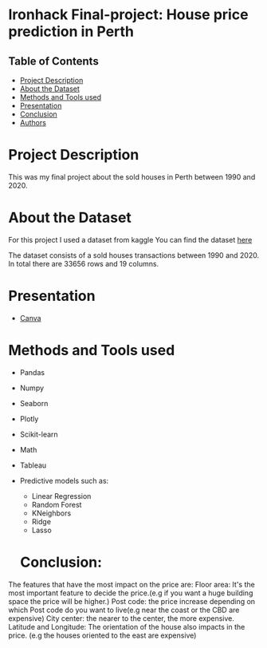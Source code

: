 # Ironhack Final-project: House price prediction in Perth

 ## Table of Contents
 
* [Project Description](#project-description)
* [About the Dataset](#about-the-dataset)
* [Methods and Tools used](#methods-and-tools-used)
* [Presentation](#Presentation)
* [Conclusion](#conclusion)
* [Authors](#authors)


# Project Description
This was my final project about the sold houses in Perth between 1990 and 2020.




# About the Dataset
For this project I used a dataset from kaggle You can find the dataset [here](https://www.kaggle.com/datasets/syuzai/perth-house-prices)

The dataset consists of a sold houses transactions between 1990 and 2020. In total there  are 33656 rows and 19 columns.




# Presentation
- [Canva](https://www.canva.com/design/DAFXssrx83o/yp4D8Bnn8RRqftFkCha7TQ/edit?utm_content=DAFXssrx83o&utm_campaign=designshare&utm_medium=link2&utm_source=sharebutton)

# Methods and Tools used
- Pandas
- Numpy
- Seaborn
- Plotly
- Scikit-learn
- Math
- Tableau
- Predictive models such as:
	-  Linear Regression
	-  Random Forest
	-  KNeighbors
	-  Ridge
	-  Lasso
  
  # Conclusion:
The features that have the most impact on the price are:
Floor area: It's the most important feature to decide the price.(e.g if you want a huge building space the price will be higher.)
Post code: the price increase depending on which Post code do you want to live(e.g near the coast or the CBD are expensive)
City center: the nearer to the center, the more expensive.
Latitude and Longitude: The orientation of the house also impacts in the price. (e.g the houses oriented to the east are expensive)
  

